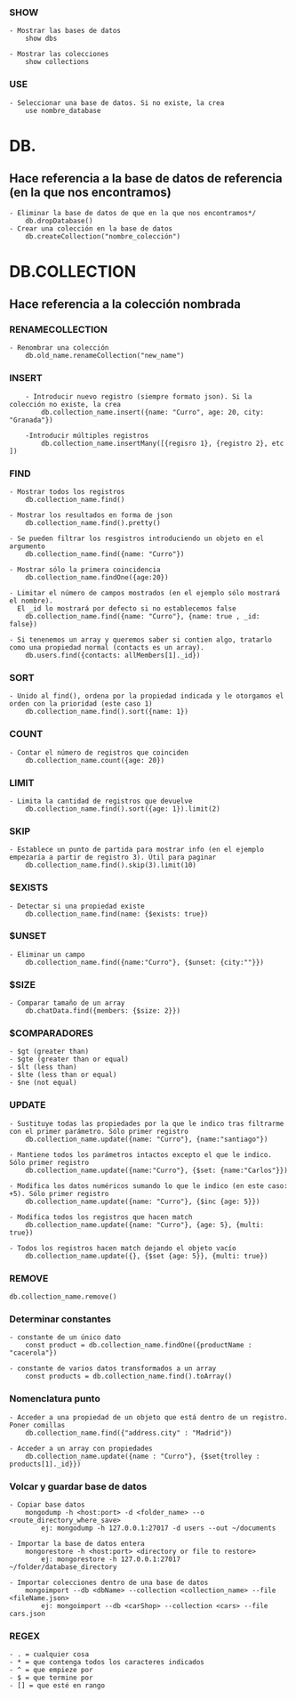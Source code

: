 ### SHOW

    - Mostrar las bases de datos
        show dbs

    - Mostrar las colecciones
        show collections

### USE

    - Seleccionar una base de datos. Si no existe, la crea
        use nombre_database

# DB.
## Hace referencia a la base de datos de referencia (en la que nos encontramos)
    - Eliminar la base de datos de que en la que nos encontramos*/
        db.dropDatabase()
    - Crear una colección en la base de datos
        db.createCollection("nombre_colección")

# DB.COLLECTION
## Hace referencia a la colección nombrada

### RENAMECOLLECTION
    - Renombrar una colección
        db.old_name.renameCollection("new_name")
   
### INSERT

        - Introducir nuevo registro (siempre formato json). Si la colección no existe, la crea
            db.collection_name.insert({name: "Curro", age: 20, city: "Granada"})
        
        -Introducir múltiples registros
            db.collection_name.insertMany([{regisro 1}, {registro 2}, etc ])

### FIND        
    - Mostrar todos los registros
        db.collection_name.find()

    - Mostrar los resultados en forma de json
        db.collection_name.find().pretty()

    - Se pueden filtrar los resgistros introduciendo un objeto en el argumento
        db.collection_name.find({name: "Curro"})

    - Mostrar sólo la primera coincidencia
        db.collection_name.findOne({age:20})

    - Limitar el número de campos mostrados (en el ejemplo sólo mostrará el nombre).
      El _id lo mostrará por defecto si no establecemos false
        db.collection_name.find({name: "Curro"}, {name: true , _id: false})

    - Si tenenemos un array y queremos saber si contien algo, tratarlo como una propiedad normal (contacts es un array).
        db.users.find({contacts: allMembers[1]._id})

### SORT
    - Unido al find(), ordena por la propiedad indicada y le otorgamos el orden con la prioridad (este caso 1)
        db.collection_name.find().sort({name: 1})

### COUNT
    - Contar el número de registros que coinciden
        db.collection_name.count({age: 20})

### LIMIT
    - Limita la cantidad de registros que devuelve
        db.collection_name.find().sort({age: 1}).limit(2)

### SKIP
    - Establece un punto de partida para mostrar info (en el ejemplo empezaría a partir de registro 3). Útil para paginar
        db.collection_name.find().skip(3).limit(10)

### $EXISTS
    - Detectar si una propiedad existe
        db.collection_name.find(name: {$exists: true})

### $UNSET
    - Eliminar un campo
        db.collection_name.find({name:"Curro"}, {$unset: {city:""}})

### $SIZE
    - Comparar tamaño de un array
        db.chatData.find({members: {$size: 2}})

### $COMPARADORES
    - $gt (greater than)
    - $gte (greater than or equal)
    - $lt (less than)
    - $lte (less than or equal)
    - $ne (not equal)

### UPDATE
    - Sustituye todas las propiedades por la que le indico tras filtrarme con el primer parámetro. Sólo primer registro 
        db.collection_name.update({name: "Curro"}, {name:"santiago"})

    - Mantiene todos los parámetros intactos excepto el que le indico. Sólo primer registro
        db.collection_name.update({name:"Curro"}, {$set: {name:"Carlos"}})

    - Modifica los datos numéricos sumando lo que le indico (en este caso: +5). Sólo primer registro
        db.collection_name.update({name: "Curro"}, {$inc {age: 5}})

    - Modifica todos los registros que hacen match
        db.collection_name.update({name: "Curro"}, {age: 5}, {multi: true})

    - Todos los registros hacen match dejando el objeto vacío
        db.collection_name.update({}, {$set {age: 5}}, {multi: true})
    
### REMOVE
    db.collection_name.remove()
    
### Determinar constantes
    - constante de un único dato
        const product = db.collection_name.findOne({productName : "cacerola"})

    - constante de varios datos transformados a un array
        const products = db.collection_name.find().toArray()

### Nomenclatura punto
    - Acceder a una propiedad de un objeto que está dentro de un registro. Poner comillas
        db.collection_name.find({"address.city" : "Madrid"})

    - Acceder a un array con propiedades
        db.collection_name.update({name : "Curro"}, {$set{trolley : products[1]._id}})

### Volcar y guardar base de datos
    - Copiar base datos
        mongodump -h <host:port> -d <folder_name> --o <route_directory_where_save>
            ej: mongodump -h 127.0.0.1:27017 -d users --out ~/documents

    - Importar la base de datos entera
        mongorestore -h <host:port> <directory or file to restore>
            ej: mongorestore -h 127.0.0.1:27017 ~/folder/database_directory

    - Importar colecciones dentro de una base de datos
        mongoimport --db <dbName> --collection <collection_name> --file <fileName.json>
            ej: mongoimport --db <carShop> --collection <cars> --file cars.json

### REGEX
    - . = cualquier cosa
    - * = que contenga todos los caracteres indicados
    - ^ = que empieze por
    - $ = que termine por
    - [] = que esté en rango 